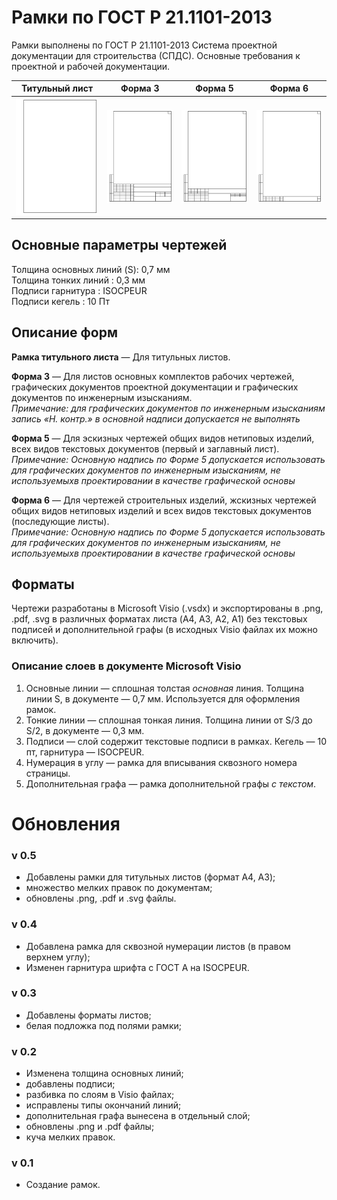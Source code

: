 # Рамки по ГОСТ Р 21.1101-2013
Рамки выполнены по ГОСТ Р 21.1101-2013 Система проектной документации для строительства (СПДС). Основные требования к проектной и рабочей документации.

Титульный лист             |  Форма 3                  |Форма 5                    |  Форма 6                 
:-------------------------:|:-------------------------:|:-------------------------:|:-------------------------:
![Титульный лист](https://raw.githubusercontent.com/dell4valt/gost_template/master/PNG/%D0%A0%D0%B0%D0%BC%D0%BA%D0%B0%20%D1%82%D0%B8%D1%82%D1%83%D0%BB%D1%8C%D0%BD%D0%BE%D0%B3%D0%BE%20%D0%BB%D0%B8%D1%81%D1%82%D0%B0/%D0%A0%D0%B0%D0%BC%D0%BA%D0%B0%20%D1%82%D0%B8%D1%82%D1%83%D0%BB%D1%8C%D0%BD%D0%BE%D0%B3%D0%BE%20%D0%BB%D0%B8%D1%81%D1%82%D0%B0%20%5BA4-%D0%BA%D0%BD%D0%B8%D0%B6%D0%BD%D0%B0%D1%8F%5D.png) |  ![Форма 3](https://raw.githubusercontent.com/dell4valt/gost_template/master/PNG/%D0%A4%D0%BE%D1%80%D0%BC%D0%B0%203/%D0%A4%D0%BE%D1%80%D0%BC%D0%B0%203%20%5BA4-%D0%BA%D0%BD%D0%B8%D0%B6%D0%BD%D1%8B%D0%B9%5D.png)|![Форма 5 ](https://raw.githubusercontent.com/dell4valt/gost_template/master/PNG/%D0%A4%D0%BE%D1%80%D0%BC%D0%B0%205/%D0%A4%D0%BE%D1%80%D0%BC%D0%B0%205%20%5BA4-%D0%BA%D0%BD%D0%B8%D0%B6%D0%BD%D1%8B%D0%B9%5D.png) |![Форма 6](https://raw.githubusercontent.com/dell4valt/gost_template/master/PNG/%D0%A4%D0%BE%D1%80%D0%BC%D0%B0%206/%D0%A4%D0%BE%D1%80%D0%BC%D0%B0%206%20%5BA4-%D0%BA%D0%BD%D0%B8%D0%B6%D0%BD%D1%8B%D0%B9%5D.png) 

## Основные параметры чертежей
Толщина основных линий (S): 0,7 мм  
Толщина тонких линий      : 0,3 мм  
Подписи гарнитура         : ISOCPEUR  
Подписи кегель            : 10 Пт

## Описание форм
**Рамка титульного листа** — Для титульных листов.  

**Форма 3** — Для листов основных комплектов рабочих чертежей, графических документов проектной документации и графических документов по инженерным изысканиям.  
*Примечание: для графических документов по инженерным изысканиям запись «Н. контр.» в основной надписи допускается не выполнять*

**Форма 5** — Для эскизных чертежей общих видов нетиповых изделий, всех видов текстовых документов (первый и заглавный лист).  
*Примечание: Основную надпись по Форме 5 допускается использовать для графических документов по инженерным изысканиям, не используемыхв проектировании в качестве графической основы*

**Форма 6** — Для чертежей строительных изделий, жскизных чертежей общих видов нетиповых изделий и всех видов текстовых документов (последующие листы).  
*Примечание: Основную надпись по Форме 5 допускается использовать для графических документов по инженерным изысканиям, не используемыхв проектировании в качестве графической основы*

## Форматы
Чертежи разработаны в Microsoft Visio (.vsdx) и экспортированы в .png, .pdf, .svg в различных форматах листа (A4, A3, A2, A1) без текстовых подписей и дополнительной графы (в исходных Visio файлах их можно включить).

### Описание слоев в документе Microsoft Visio
1. Основные линии — сплошная толстая *основная* линия. Толщина линии S, в документе — 0,7 мм. Используется для оформления рамок.
2. Тонкие линии — сплошная тонкая линия. Толщина линии от S/3 до S/2, в документе — 0,3 мм.
3. Подписи — слой содержит текстовые подписи в рамках. Кегель — 10 пт, гарнитура — ISOCPEUR.
4. Нумерация в углу — рамка для вписывания сквозного номера страницы.
5. Дополнительная графа — рамка дополнительной графы *с текстом*.

# Обновления
### v 0.5
 - Добавлены рамки для титульных листов (формат A4, A3);
 - множество мелких правок по документам;
 - обновлены .png, .pdf и .svg файлы.

### v 0.4
 - Добавлена рамка для сквозной нумерации листов (в правом верхнем углу);
 - Изменен гарнитура шрифта с ГОСТ А на ISOCPEUR.

### v 0.3
 - Добавлены форматы листов;
 - белая подложка под полями рамки;

### v 0.2
 - Изменена толщина основных линий;
 - добавлены подписи;
 - разбивка по слоям в Visio файлах;
 - исправлены типы окончаний линий;
 - дополнительная графа вынесена в отдельный слой;
 - обновлены .png и .pdf файлы;
 - куча мелких правок.

### v 0.1
 - Создание рамок.

